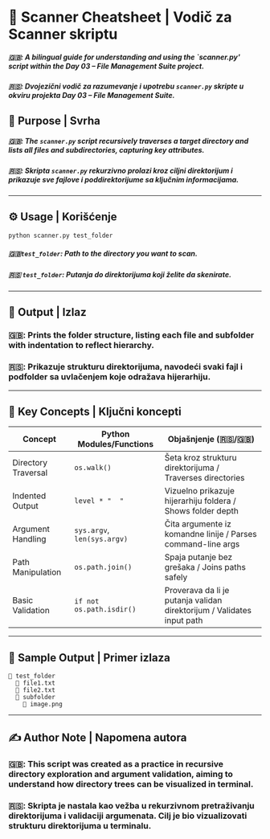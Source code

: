 # 🧪 Scanner Cheatsheet | Vodič za Scanner skriptu

##### 🇬🇧: A bilingual guide for understanding and using the `scanner.py' script within the **Day 03 – File Management Suite** project.
##### 🇷🇸: Dvojezični vodič za razumevanje i upotrebu `scanner.py` skripte u okviru projekta **Day 03 – File Management Suite**.

## 📌 Purpose | Svrha

##### 🇬🇧: The `scanner.py` script recursively traverses a target directory and lists all files and subdirectories, capturing key attributes.
##### 🇷🇸: Skripta `scanner.py` rekurzivno prolazi kroz ciljni direktorijum i prikazuje sve fajlove i poddirektorijume sa ključnim informacijama.

---

## ⚙️ Usage | Korišćenje

```bash
python scanner.py test_folder
```

##### 🇬🇧`test_folder`: Path to the directory you want to scan.
##### 🇷🇸 `test_folder`: Putanja do direktorijuma koji želite da skenirate.

---

## 📁 Output | Izlaz

### 🇬🇧: Prints the folder structure, listing each file and subfolder with indentation to reflect hierarchy.

### 🇷🇸: Prikazuje strukturu direktorijuma, navodeći svaki fajl i podfolder sa uvlačenjem koje odražava hijerarhiju.

---

## 🧠 Key Concepts | Ključni koncepti

| Concept                     | Python Modules/Functions      | Objašnjenje (🇷🇸/🇬🇧) |
|----------------------------|-------------------------------|---------------------|
| Directory Traversal        | `os.walk()`                   | Šeta kroz strukturu direktorijuma / Traverses directories |
| Indented Output            | `level * "  "`                | Vizuelno prikazuje hijerarhiju foldera / Shows folder depth |
| Argument Handling          | `sys.argv`, `len(sys.argv)`   | Čita argumente iz komandne linije / Parses command-line args |
| Path Manipulation          | `os.path.join()`              | Spaja putanje bez grešaka / Joins paths safely |
| Basic Validation           | `if not os.path.isdir()`      | Proverava da li je putanja validan direktorijum / Validates input path |

---

## 🧩 Sample Output | Primer izlaza

```
📁 test_folder
  📄 file1.txt
  📄 file2.txt
  📁 subfolder
    📄 image.png
```

---

## ✍️ Author Note | Napomena autora

### 🇬🇧: This script was created as a practice in recursive directory exploration and argument validation, aiming to understand how directory trees can be visualized in terminal.

### 🇷🇸: Skripta je nastala kao vežba u rekurzivnom pretraživanju direktorijuma i validaciji argumenata. Cilj je bio vizualizovati strukturu direktorijuma u terminalu.

